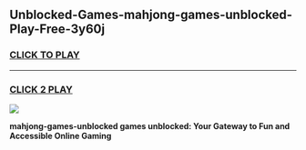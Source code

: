 
## Unblocked-Games-mahjong-games-unblocked-Play-Free-3y60j
<h3>
<a href="https://premium76.site?title=mahjong-games-unblocked&ref=18A1">CLICK TO PLAY</a></h3>
<hr>

<h3>
<a href="https://premium76.site?title=mahjong-games-unblocked&ref=18A1">CLICK 2 PLAY</a>
  
</h3>

<a href="https://premium76.site?title=mahjong-games-unblocked&ref=18A1"><img src="https://clearcache.store/games.png"></a>


**mahjong-games-unblocked games unblocked: Your Gateway to Fun and Accessible Online Gaming**
